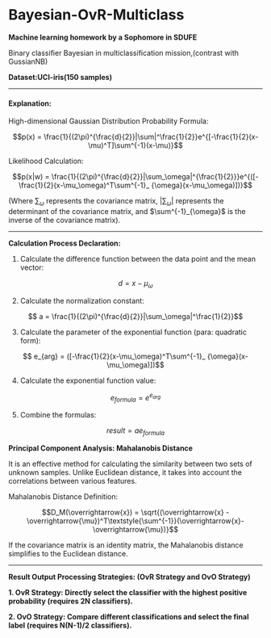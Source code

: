 # Bayesian-OvR-Multiclass

**Machine learning homework by a Sophomore in SDUFE**

Binary classifier Bayesian in multiclassification mission,(contrast with GussianNB)

**Dataset:UCI-iris(150 samples)**
***
#### **Explanation:**

High-dimensional Gaussian Distribution Probability Formula:

$$p(x) = \frac{1}{(2\pi)^{\frac{d}{2}}|\sum|^\frac{1}{2}}e^{[-\frac{1}{2}(x-\mu)^T]\sum^{-1}(x-\mu)}$$

Likelihood Calculation:


$$p(x|w) = \frac{1}{(2\pi)^{\frac{d}{2}}|\sum_\omega|^{\frac{1}{2}}}e^{([-\frac{1}{2}(x-\mu_\omega)^T\sum^{-1}_ {\omega}(x-\mu_\omega)])}$$

(Where $\sum_\omega$ represents the covariance matrix, $|\sum_\omega|$ represents the determinant of the covariance matrix, and $\sum^{-1}_{\omega}$ is the inverse of the covariance matrix).

***
**Calculation Process Declaration:**

1. Calculate the difference function between the data point and the mean vector:

$$ d = x - \mu_\omega$$

2. Calculate the normalization constant:

$$ a = \frac{1}{(2\pi)^{\frac{d}{2}}|\sum_\omega|^\frac{1}{2}}$$

3. Calculate the parameter of the exponential function (para: quadratic form):

$$ e_{arg} = ([-\frac{1}{2}(x-\mu_\omega)^T\sum^{-1}_ {\omega}(x-\mu_\omega)])$$

4. Calculate the exponential function value:

$$e_{formula} = e^{e_{arg}}$$

5. Combine the formulas:

$$result = ae_{formula}$$

**Principal Component Analysis: Mahalanobis Distance**

It is an effective method for calculating the similarity between two sets of unknown samples. Unlike Euclidean distance, it takes into account the correlations between various features.

Mahalanobis Distance Definition:

$$D_M(\overrightarrow{x}) = \sqrt{(\overrightarrow{x} - \overrightarrow{\mu})^T\textstyle{\sum^{-1}}(\overrightarrow{x}-\overrightarrow{\mu})}$$

If the covariance matrix is an identity matrix, the Mahalanobis distance simplifies to the Euclidean distance.

***

**Result Output Processing Strategies: (OvR Strategy and OvO Strategy)**

**1. OvR Strategy: Directly select the classifier with the highest positive probability (requires 2N classifiers).**

**2. OvO Strategy: Compare different classifications and select the final label (requires N(N-1)/2 classifiers).**
